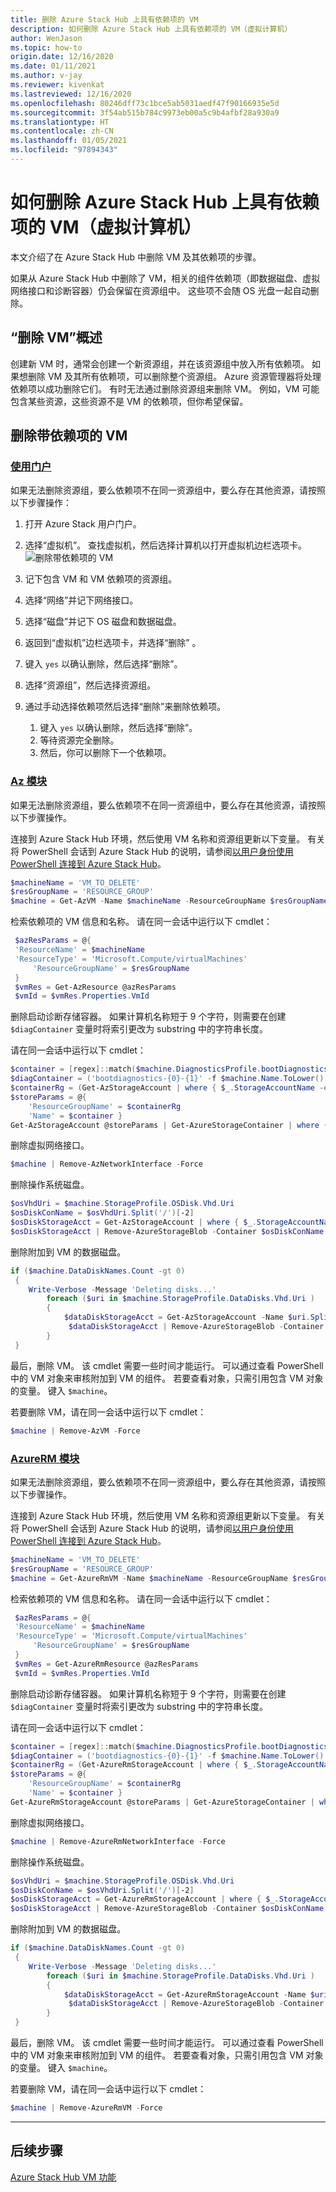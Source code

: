 ```yaml
---
title: 删除 Azure Stack Hub 上具有依赖项的 VM
description: 如何删除 Azure Stack Hub 上具有依赖项的 VM（虚拟计算机）
author: WenJason
ms.topic: how-to
origin.date: 12/16/2020
ms.date: 01/11/2021
ms.author: v-jay
ms.reviewer: kivenkat
ms.lastreviewed: 12/16/2020
ms.openlocfilehash: 80246dff73c1bce5ab5031aedf47f90166935e5d
ms.sourcegitcommit: 3f54ab515b784c9973eb00a5c9b4afbf28a930a9
ms.translationtype: HT
ms.contentlocale: zh-CN
ms.lasthandoff: 01/05/2021
ms.locfileid: "97894343"
---
```

# <a name="how-to-delete-a-vm-virtual-machine-with-dependencies-on-azure-stack-hub"></a>如何删除 Azure Stack Hub 上具有依赖项的 VM（虚拟计算机）

本文介绍了在 Azure Stack Hub 中删除 VM 及其依赖项的步骤。

如果从 Azure Stack Hub 中删除了 VM，相关的组件依赖项（即数据磁盘、虚拟网络接口和诊断容器）仍会保留在资源组中。 这些项不会随 OS 光盘一起自动删除。

## <a name="delete-a-vm-overview"></a>“删除 VM”概述

创建新 VM 时，通常会创建一个新资源组，并在该资源组中放入所有依赖项。 如果想删除 VM 及其所有依赖项，可以删除整个资源组。 Azure 资源管理器将处理依赖项以成功删除它们。 有时无法通过删除资源组来删除 VM。 例如，VM 可能包含某些资源，这些资源不是 VM 的依赖项，但你希望保留。

## <a name="delete-a-vm-with-dependencies"></a>删除带依赖项的 VM

### <a name="with-the-portal"></a>[使用门户](#tab/portal)

如果无法删除资源组，要么依赖项不在同一资源组中，要么存在其他资源，请按照以下步骤操作：

1. 打开 Azure Stack 用户门户。

2. 选择“虚拟机”。 查找虚拟机，然后选择计算机以打开虚拟机边栏选项卡。  
![删除带依赖项的 VM](./media/delete-vm/azure-stack-hub-delete-vm-portal.png)  

3. 记下包含 VM 和 VM 依赖项的资源组。

4. 选择“网络”并记下网络接口。

5. 选择“磁盘”并记下 OS 磁盘和数据磁盘。

6. 返回到“虚拟机”边栏选项卡，并选择“删除” 。

7. 键入 `yes` 以确认删除，然后选择“删除”。

7. 选择“资源组”，然后选择资源组。

8. 通过手动选择依赖项然后选择“删除”来删除依赖项。
    1. 键入 `yes` 以确认删除，然后选择“删除”。
    2. 等待资源完全删除。
    3. 然后，你可以删除下一个依赖项。

### <a name="az-modules"></a>[Az 模块](#tab/ps-az)

如果无法删除资源组，要么依赖项不在同一资源组中，要么存在其他资源，请按照以下步骤操作。

连接到 Azure Stack Hub 环境，然后使用 VM 名称和资源组更新以下变量。 有关将 PowerShell 会话到 Azure Stack Hub 的说明，请参阅[以用户身份使用 PowerShell 连接到 Azure Stack Hub](azure-stack-powershell-configure-user.md)。

```powershell
$machineName = 'VM_TO_DELETE'
$resGroupName = 'RESOURCE_GROUP'
$machine = Get-AzVM -Name $machineName -ResourceGroupName $resGroupName
```

检索依赖项的 VM 信息和名称。 请在同一会话中运行以下 cmdlet：

```powershell
 $azResParams = @{
 'ResourceName' = $machineName
 'ResourceType' = 'Microsoft.Compute/virtualMachines'
     'ResourceGroupName' = $resGroupName
 }
 $vmRes = Get-AzResource @azResParams
 $vmId = $vmRes.Properties.VmId
```

删除启动诊断存储容器。 如果计算机名称短于 9 个字符，则需要在创建 `$diagContainer` 变量时将索引更改为 substring 中的字符串长度。 

请在同一会话中运行以下 cmdlet：

```powershell
$container = [regex]::match($machine.DiagnosticsProfile.bootDiagnostics.storageUri, '^http[s]?://(.+?)\.').groups[1].value
$diagContainer = ('bootdiagnostics-{0}-{1}' -f $machine.Name.ToLower().Substring(0, 9), $vmId)
$containerRg = (Get-AzStorageAccount | where { $_.StorageAccountName -eq $container }).ResourceGroupName
$storeParams = @{
    'ResourceGroupName' = $containerRg
    'Name' = $container }
Get-AzStorageAccount @storeParams | Get-AzureStorageContainer | where { $_.Name-eq $diagContainer } | Remove-AzureStorageContainer -Force
```

删除虚拟网络接口。

```powershell
$machine | Remove-AzNetworkInterface -Force
```

删除操作系统磁盘。

```powershell
$osVhdUri = $machine.StorageProfile.OSDisk.Vhd.Uri
$osDiskConName = $osVhdUri.Split('/')[-2]
$osDiskStorageAcct = Get-AzStorageAccount | where { $_.StorageAccountName -eq $osVhdUri.Split('/')[2].Split('.')[0] }
$osDiskStorageAcct | Remove-AzureStorageBlob -Container $osDiskConName -Blob $osVhdUri.Split('/')[-1]
```

删除附加到 VM 的数据磁盘。

```powershell
if ($machine.DataDiskNames.Count -gt 0)
 {
    Write-Verbose -Message 'Deleting disks...'
        foreach ($uri in $machine.StorageProfile.DataDisks.Vhd.Uri )
        {
            $dataDiskStorageAcct = Get-AzStorageAccount -Name $uri.Split('/')[2].Split('.')[0]
             $dataDiskStorageAcct | Remove-AzureStorageBlob -Container $uri.Split('/')[-2] -Blob $uri.Split('/')[-1] -ea Ignore
        }
 }
```

最后，删除 VM。 该 cmdlet 需要一些时间才能运行。 可以通过查看 PowerShell 中的 VM 对象来审核附加到 VM 的组件。 若要查看对象，只需引用包含 VM 对象的变量。 键入 `$machine`。

若要删除 VM，请在同一会话中运行以下 cmdlet：

```powershell
$machine | Remove-AzVM -Force
```
### <a name="azurerm-modules"></a>[AzureRM 模块](#tab/ps-azureRM)

如果无法删除资源组，要么依赖项不在同一资源组中，要么存在其他资源，请按照以下步骤操作。

连接到 Azure Stack Hub 环境，然后使用 VM 名称和资源组更新以下变量。 有关将 PowerShell 会话到 Azure Stack Hub 的说明，请参阅[以用户身份使用 PowerShell 连接到 Azure Stack Hub](azure-stack-powershell-configure-user.md)。

```powershell
$machineName = 'VM_TO_DELETE'
$resGroupName = 'RESOURCE_GROUP'
$machine = Get-AzureRmVM -Name $machineName -ResourceGroupName $resGroupName
```

检索依赖项的 VM 信息和名称。 请在同一会话中运行以下 cmdlet：

```powershell
 $azResParams = @{
 'ResourceName' = $machineName
 'ResourceType' = 'Microsoft.Compute/virtualMachines'
     'ResourceGroupName' = $resGroupName
 }
 $vmRes = Get-AzureRmResource @azResParams
 $vmId = $vmRes.Properties.VmId
```

删除启动诊断存储容器。 如果计算机名称短于 9 个字符，则需要在创建 `$diagContainer` 变量时将索引更改为 substring 中的字符串长度。 

请在同一会话中运行以下 cmdlet：

```powershell
$container = [regex]::match($machine.DiagnosticsProfile.bootDiagnostics.storageUri, '^http[s]?://(.+?)\.').groups[1].value
$diagContainer = ('bootdiagnostics-{0}-{1}' -f $machine.Name.ToLower().Substring(0, 9), $vmId)
$containerRg = (Get-AzureRmStorageAccount | where { $_.StorageAccountName -eq $container }).ResourceGroupName
$storeParams = @{
    'ResourceGroupName' = $containerRg
    'Name' = $container }
Get-AzureRmStorageAccount @storeParams | Get-AzureStorageContainer | where { $_.Name-eq $diagContainer } | Remove-AzureStorageContainer -Force
```

删除虚拟网络接口。

```powershell
$machine | Remove-AzureRmNetworkInterface -Force
```

删除操作系统磁盘。

```powershell
$osVhdUri = $machine.StorageProfile.OSDisk.Vhd.Uri
$osDiskConName = $osVhdUri.Split('/')[-2]
$osDiskStorageAcct = Get-AzureRmStorageAccount | where { $_.StorageAccountName -eq $osVhdUri.Split('/')[2].Split('.')[0] }
$osDiskStorageAcct | Remove-AzureStorageBlob -Container $osDiskConName -Blob $osVhdUri.Split('/')[-1]
```

删除附加到 VM 的数据磁盘。

```powershell
if ($machine.DataDiskNames.Count -gt 0)
 {
    Write-Verbose -Message 'Deleting disks...'
        foreach ($uri in $machine.StorageProfile.DataDisks.Vhd.Uri )
        {
            $dataDiskStorageAcct = Get-AzureRmStorageAccount -Name $uri.Split('/')[2].Split('.')[0]
             $dataDiskStorageAcct | Remove-AzureStorageBlob -Container $uri.Split('/')[-2] -Blob $uri.Split('/')[-1] -ea Ignore
        }
 }
```

最后，删除 VM。 该 cmdlet 需要一些时间才能运行。 可以通过查看 PowerShell 中的 VM 对象来审核附加到 VM 的组件。 若要查看对象，只需引用包含 VM 对象的变量。 键入 `$machine`。

若要删除 VM，请在同一会话中运行以下 cmdlet：

```powershell
$machine | Remove-AzureRmVM -Force
```
---
## <a name="next-steps"></a>后续步骤

[Azure Stack Hub VM 功能](azure-stack-vm-considerations.md)